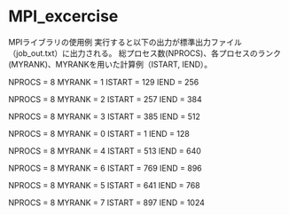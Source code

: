 # MPI_excercise
MPIライブラリの使用例
実行すると以下の出力が標準出力ファイル（job_out.txt）に出力される。
総プロセス数(NPROCS)、各プロセスのランク(MYRANK)、MYRANKを用いた計算例（ISTART, IEND）。

NPROCS =    8  MYRANK =    1  ISTART =  129  IEND   =  256

NPROCS =    8  MYRANK =    2  ISTART =  257  IEND   =  384

NPROCS =    8  MYRANK =    3  ISTART =  385  IEND   =  512

NPROCS =    8  MYRANK =    0  ISTART =    1  IEND   =  128

NPROCS =    8  MYRANK =    4  ISTART =  513  IEND   =  640

NPROCS =    8  MYRANK =    6  ISTART =  769  IEND   =  896

NPROCS =    8  MYRANK =    5  ISTART =  641  IEND   =  768

NPROCS =    8  MYRANK =    7  ISTART =  897  IEND   = 1024

